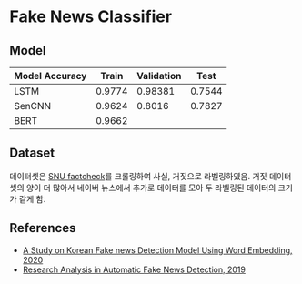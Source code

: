 Fake News Classifier
========================
## Model
| Model Accuracy | Train | Validation | Test |
|----------------|-------|------------|------|
| LSTM           | 0.9774 | 0.98381   | 0.7544 |
| SenCNN         | 0.9624 | 0.8016    | 0.7827 |
| BERT           | 0.9662 |           |        |



## Dataset
데이터셋은 [SNU factcheck](https://factcheck.snu.ac.kr/)를 크롤링하여 사실, 거짓으로 라벨링하였음.
거짓 데이터셋의 양이 더 많아서 네이버 뉴스에서 추가로 데이터를 모아 두 라벨링된 데이터의 크기가 같게 함.

## References
- [A Study on Korean Fake news Detection Model Using Word Embedding, 2020](https://www.koreascience.or.kr/article/CFKO202022449680088.pdf)
- [Research Analysis in Automatic Fake News Detection, 2019](http://hiai.co.kr/wp-content/uploads/2019/12/%EB%85%BC%EB%AC%B8%EC%A6%9D%EB%B9%99_2019_02.pdf)


